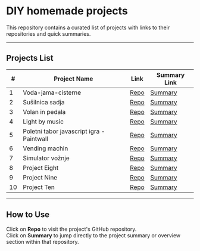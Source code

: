 # DIY homemade projects

This repository contains a curated list of projects with links to their repositories and quick summaries.

---

## Projects List

| #  | Project Name           | Link                          | Summary Link               |
|----|-----------------------|------------------------------------------|----------------------------|
| 1  | Voda-jama-cisterne      | [Repo](https://github.com/username/project-one) | [Summary](https://github.com/username/project-one#summary) |
| 2  | Sušilnica sadja         | [Repo](https://github.com/Matejos511/Domaci-Arduino-projekti/tree/main/Su_ilnica_14.5_delovna_verzija) | [Summary](https://github.com/username/project-two#summary) |
| 3  | Volan in pedala         | [Repo](https://github.com/username/project-three) | [Summary](https://github.com/username/project-three#summary) |
| 4  | Light by music            | [Repo](https://github.com/Matejos511/Domaci-Arduino-projekti/tree/main/BrainSmash_AcousticControlForRGBLEDStrips_6_2019) | [Summary](https://github.com/username/project-four#summary) |
| 5  | Poletni tabor javascript igra - Paintwall            | [Repo](ttps://github.com/Matejos511/Domaci-Arduino-projekti/tree/main/Ka%C4%8Dice) | [Summary]([https://github.com/username/project-five#summary]) |
| 6  | Vending machin             | [Repo](https://github.com/Matejos511/Domaci-Arduino-projekti/tree/main/vending_-_machinnn) | [Summary](https://github.com/Matejos511/Domaci-Arduino-projekti/tree/main/Gaming-sim-koda) |
| 7  | Simulator vožnje           | [Repo](https://github.com/Matejos511/Domaci-Arduino-projekti/tree/main/Gaming-sim-koda) | [Summary](https://github.com/username/project-seven#summary) |
| 8  | Project Eight           | [Repo](https://github.com/username/project-eight) | [Summary](https://github.com/username/project-eight#summary) |
| 9  | Project Nine            | [Repo](https://github.com/username/project-nine) | [Summary](https://github.com/username/project-nine#summary) |
| 10 | Project Ten             | [Repo](https://github.com/username/project-ten) | [Summary](https://github.com/username/project-ten#summary) |

---

## How to Use

Click on **Repo** to visit the project's GitHub repository.  
Click on **Summary** to jump directly to the project summary or overview section within that repository.
